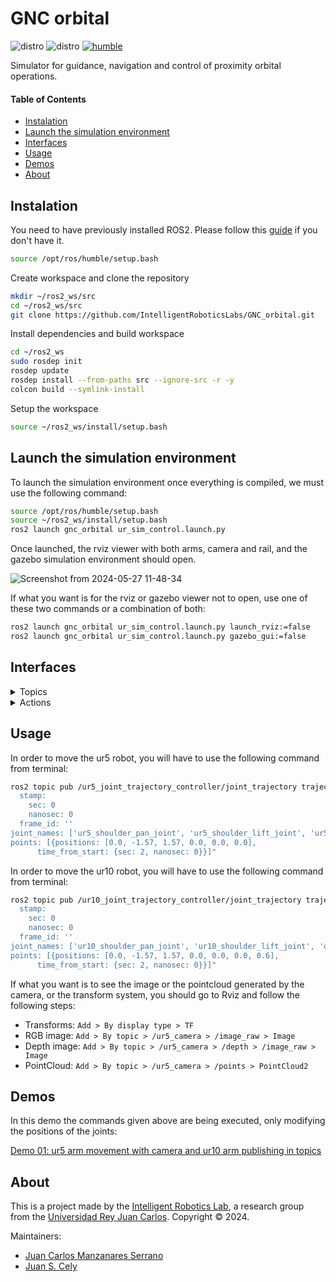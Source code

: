 # GNC orbital

![distro](https://img.shields.io/badge/Ubuntu%2022-Jammy%20Jellyfish-green)
![distro](https://img.shields.io/badge/ROS2-Humble-blue)
[![humble](https://github.com/IntelligentRoboticsLabs/GNC_orbital/actions/workflows/humble.yaml/badge.svg)](https://github.com/IntelligentRoboticsLabs/GNC_orbital/actions/workflows/humble.yaml)

Simulator for guidance, navigation and control of proximity orbital operations.

#### Table of Contents

- [Instalation](#instalation)
- [Launch the simulation environment](#launch-the-simulation-environment)
- [Interfaces](#interfaces)
- [Usage](#usage)
- [Demos](#demos)
- [About](#about)

## Instalation

You need to have previously installed ROS2. Please follow this [guide](https://docs.ros.org/en/humble/Installation.html) if you don't have it.

```bash
source /opt/ros/humble/setup.bash
```

Create workspace and clone the repository

```bash
mkdir ~/ros2_ws/src
cd ~/ros2_ws/src
git clone https://github.com/IntelligentRoboticsLabs/GNC_orbital.git
```

Install dependencies and build workspace
```bash
cd ~/ros2_ws
sudo rosdep init
rosdep update
rosdep install --from-paths src --ignore-src -r -y
colcon build --symlink-install 
```

Setup the workspace
```bash
source ~/ros2_ws/install/setup.bash
```

## Launch the simulation environment

To launch the simulation environment once everything is compiled, we must use the following command:

```bash
source /opt/ros/humble/setup.bash
source ~/ros2_ws/install/setup.bash
ros2 launch gnc_orbital ur_sim_control.launch.py
```

Once launched, the rviz viewer with both arms, camera and rail, and the gazebo simulation environment should open.

![Screenshot from 2024-05-27 11-48-34](https://github.com/IntelligentRoboticsLabs/GNC_orbital/assets/44479765/83673c64-a232-448d-9c75-023ef940c916)

If what you want is for the rviz or gazebo viewer not to open, use one of these two commands or a combination of both:

```bash
ros2 launch gnc_orbital ur_sim_control.launch.py launch_rviz:=false
ros2 launch gnc_orbital ur_sim_control.launch.py gazebo_gui:=false
```

## Interfaces

<details>
<summary>Topics</summary>

Once the simulation is launched, you can use the `ros2 topic list` command to obtain the following result:

```bash
/clicked_point
/clock
/dynamic_joint_states
/goal_pose
/initialpose
/joint_state_broadcaster/transition_event
/joint_states
/parameter_events
/performance_metrics
/robot_description
/rosout
/tf
/tf_static
/ur10_joint_state_broadcaster/transition_event
/ur10_joint_trajectory_controller/controller_state
/ur10_joint_trajectory_controller/joint_trajectory
/ur10_joint_trajectory_controller/state
/ur10_joint_trajectory_controller/transition_event
/ur5_camera/camera_info
/ur5_camera/depth/camera_info
/ur5_camera/depth/image_raw
/ur5_camera/depth/image_raw/compressed
/ur5_camera/depth/image_raw/compressedDepth
/ur5_camera/depth/image_raw/theora
/ur5_camera/image_raw
/ur5_camera/image_raw/compressed
/ur5_camera/image_raw/compressedDepth
/ur5_camera/image_raw/theora
/ur5_camera/imu
/ur5_camera/points
/ur5_joint_state_broadcaster/transition_event
/ur5_joint_trajectory_controller/controller_state
/ur5_joint_trajectory_controller/joint_trajectory
/ur5_joint_trajectory_controller/state
/ur5_joint_trajectory_controller/transition_event
```

You have the topics for each of the robots, where you can see the status of each of the joints of each arm, or the image from the camera that the ur5 has. Additionally, you will be able to see all the transforms in /tf or /tf_static

</details>

<details>
<summary>Actions</summary>

Once the simulation is launched, you can use the `ros2 action list` command to obtain the following result:

```bash
/ur10_joint_trajectory_controller/follow_joint_trajectory
/ur5_joint_trajectory_controller/follow_joint_trajectory
```

These are the actions that moveit2 will use to be able to move the arms

</details>

## Usage
In order to move the ur5 robot, you will have to use the following command from terminal:

```bash
ros2 topic pub /ur5_joint_trajectory_controller/joint_trajectory trajectory_msgs/msg/JointTrajectory "header: 
  stamp:
    sec: 0
    nanosec: 0
  frame_id: ''
joint_names: ['ur5_shoulder_pan_joint', 'ur5_shoulder_lift_joint', 'ur5_elbow_joint', 'ur5_wrist_1_joint', 'ur5_wrist_2_joint', 'ur5_wrist_3_joint']
points: [{positions: [0.0, -1.57, 1.57, 0.0, 0.0, 0.0],
      time_from_start: {sec: 2, nanosec: 0}}]"
```

In order to move the ur10 robot, you will have to use the following command from terminal:

```bash
ros2 topic pub /ur10_joint_trajectory_controller/joint_trajectory trajectory_msgs/msg/JointTrajectory "header: 
  stamp:
    sec: 0
    nanosec: 0
  frame_id: ''
joint_names: ['ur10_shoulder_pan_joint', 'ur10_shoulder_lift_joint', 'ur10_elbow_joint', 'ur10_wrist_1_joint', 'ur10_wrist_2_joint', 'ur10_wrist_3_joint', 'ur10_rail_joint']
points: [{positions: [0.0, -1.57, 1.57, 0.0, 0.0, 0.0, 0.6],
      time_from_start: {sec: 2, nanosec: 0}}]" 
```

If what you want is to see the image or the pointcloud generated by the camera, or the transform system, you should go to Rviz and follow the following steps:
- Transforms: `Add > By display type > TF`
- RGB image: `Add > By topic > /ur5_camera > /image_raw > Image`
- Depth image: `Add > By topic > /ur5_camera > /depth > /image_raw > Image`
- PointCloud: `Add > By topic > /ur5_camera > /points > PointCloud2`

## Demos
In this demo the commands given above are being executed, only modifying the positions of the joints:

[Demo 01: ur5 arm movement with camera and ur10 arm publishing in topics](https://github.com/IntelligentRoboticsLabs/GNC_orbital/assets/44479765/b95b3e50-8d5f-4296-9769-043cdaa1f76b)

## About
This is a project made by the [Intelligent Robotics Lab], a research group from the [Universidad Rey Juan Carlos].
Copyright &copy; 2024.

Maintainers:

* [Juan Carlos Manzanares Serrano]
* [Juan S. Cely]

[Universidad Rey Juan Carlos]: https://www.urjc.es/
[Intelligent Robotics Lab]: https://intelligentroboticslab.gsyc.urjc.es/
[Juan Carlos Manzanares Serrano]: https://github.com/Juancams
[Juan S. Cely]: https://github.com/juanscelyg
